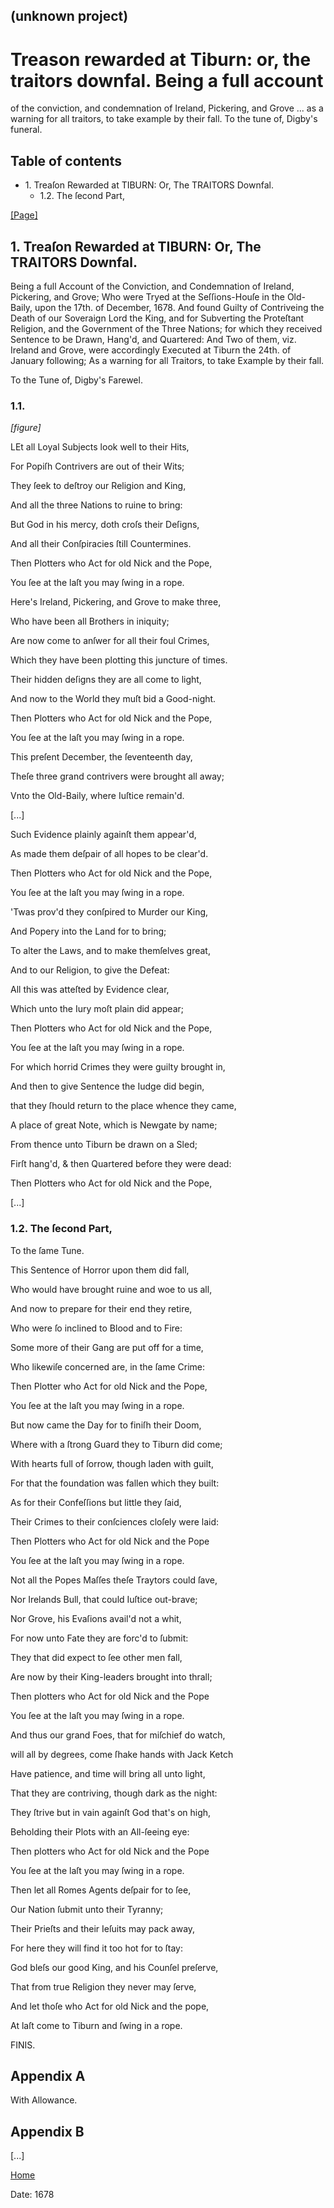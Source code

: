 ## (unknown project)

# Treason rewarded at Tiburn: or, the traitors downfal. Being a full account
of the conviction, and condemnation of Ireland, Pickering, and Grove ... as a
warning for all traitors, to take example by their fall. To the tune of,
Digby's funeral.

## Table of contents

  * 1\. Treaſon Rewarded at TIBURN: Or, The TRAITORS Downfal.
    * 1.2. The ſecond Part,

[[Page]](http://eebo.chadwyck.com/downloadtiff?vid=179680&page=1)

## 1\. Treaſon Rewarded at TIBURN: Or, The TRAITORS Downfal.

Being a full Account of the Conviction, and Condemnation of Ireland,
Pickering, and Grove; Who were Tryed at the Seſſions-Houſe in the Old-Baily,
upon the 17th. of December, 1678. And found Guilty of Contriveing the Death of
our Soveraign Lord the King, and for Subverting the Proteſtant Religion, and
the Government of the Three Nations; for which they received Sentence to be
Drawn, Hang'd, and Quartered: And Two of them, viz. Ireland and Grove, were
accordingly Executed at Tiburn the 24th. of January following; As a warning
for all Trai­tors, to take Example by their fall.

To the Tune of, Digby's Farewel.

### 1.1.

_[figure]_

LEt all Loyal Subjects look well to their Hits,

For Popiſh Contrivers are out of their Wits;

They ſeek to deſtroy our Religion and King,

And all the three Nations to ruine to bring:

But God in his mercy, doth croſs their Deſigns,

And all their Conſpiracies ſtill Countermines.

Then Plotters who Act for old Nick and the Pope,

You ſee at the laſt you may ſwing in a rope.

Here's Ireland, Pickering, and Grove to make three,

Who have been all Brothers in iniquity;

Are now come to anſwer for all their foul Crimes,

Which they have been plotting this juncture of times.

Their hidden deſigns they are all come to light,

And now to the World they muſt bid a Good-night.

Then Plotters who Act for old Nick and the Pope,

You ſee at the laſt you may ſwing in a rope.

This preſent December, the ſeventeenth day,

Theſe three grand contrivers were brought all away;

Vnto the Old-Baily, where Iuſtice remain'd.

[...]

Such Evidence plainly againſt them appear'd,

As made them deſpair of all hopes to be clear'd.

Then Plotters who Act for old Nick and the Pope,

You ſee at the laſt you may ſwing in a rope.

'Twas prov'd they conſpired to Murder our King,

And Popery into the Land for to bring;

To alter the Laws, and to make themſelves great,

And to our Religion, to give the Defeat:

All this was atteſted by Evidence clear,

Which unto the Iury moſt plain did appear;

Then Plotters who Act for old Nick and the Pope,

You ſee at the laſt you may ſwing in a rope.

For which horrid Crimes they were guilty brought in,

And then to give Sentence the Iudge did begin,

that they ſhould return to the place whence they came,

A place of great Note, which is Newgate by name;

From thence unto Tiburn be drawn on a Sled;

Firſt hang'd, & then Quartered before they were dead:

Then Plotters who Act for old Nick and the Pope,

[...]

### 1.2. The ſecond Part,

To the ſame Tune.

This Sentence of Horror upon them did fall,

Who would have brought ruine and woe to us all,

And now to prepare for their end they retire,

Who were ſo inclined to Blood and to Fire:

Some more of their Gang are put off for a time,

Who likewiſe concerned are, in the ſame Crime:

Then Plotter who Act for old Nick and the Pope,

You ſee at the laſt you may ſwing in a rope.

But now came the Day for to finiſh their Doom,

Where with a ſtrong Guard they to Tiburn did come;

With hearts full of ſorrow, though laden with guilt,

For that the foundation was fallen which they built:

As for their Confeſſions but little they ſaid,

Their Crimes to their conſciences cloſely were laid:

Then Plotters who Act for old Nick and the Pope

You ſee at the laſt you may ſwing in a rope.

Not all the Popes Maſſes theſe Traytors could ſave,

Nor Irelands Bull, that could Iuſtice out-brave;

Nor Grove, his Evaſions avail'd not a whit,

For now unto Fate they are forc'd to ſubmit:

They that did expect to ſee other men fall,

Are now by their King-leaders brought into thrall;

Then plotters who Act for old Nick and the Pope

You ſee at the laſt you may ſwing in a rope.

And thus our grand Foes, that for miſchief do watch,

will all by degrees, come ſhake hands with Jack Ketch

Have patience, and time will bring all unto light,

That they are contriving, though dark as the night:

They ſtrive but in vain againſt God that's on high,

Beholding their Plots with an All-ſeeing eye:

Then plotters who Act for old Nick and the Pope

You ſee at the laſt you may ſwing in a rope.

Then let all Romes Agents deſpair for to ſee,

Our Nation ſubmit unto their Tyranny;

Their Prieſts and their Ieſuits may pack away,

For here they will find it too hot for to ſtay:

God bleſs our good King, and his Counſel preſerve,

That from true Religion they never may ſerve,

And let thoſe who Act for old Nick and the pope,

At laſt come to Tiburn and ſwing in a rope.

FINIS.

## Appendix A

With Allowance.

## Appendix B

[...]

[Home](/)

Date: 1678  

